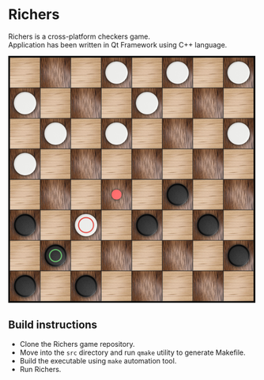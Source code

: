 # Richers
Richers is a cross-platform checkers game.<br />
Application has been written in Qt Framework using C++ language.

![Screenshot](docs/images/screenshot.png)

## Build instructions

* Clone the Richers game repository.
* Move into the `src` directory and run `qmake` utility to generate Makefile.
* Build the executable using `make` automation tool.
* Run Richers.

